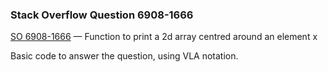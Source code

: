 ### Stack Overflow Question 6908-1666

[SO 6908-1666](https://stackoverflow.com/q/69081666) &mdash;
Function to print a 2d array centred around an element x

Basic code to answer the question, using VLA notation.
